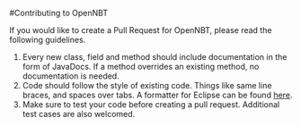 #Contributing to OpenNBT

If you would like to create a Pull Request for OpenNBT, please read the following guidelines. 

1. Every new class, field and method should include documentation in the form of JavaDocs. If a method overrides an existing method, no documentation is needed.
2. Code should follow the style of existing code. Things like same line braces, and spaces over tabs. A formatter for Eclipse can be found [here](https://github.com/darkhax/OpenNBT/blob/master/Epoxide-Java-Format.xml).
3. Make sure to test your code before creating a pull request. Additional test cases are also welcomed.
